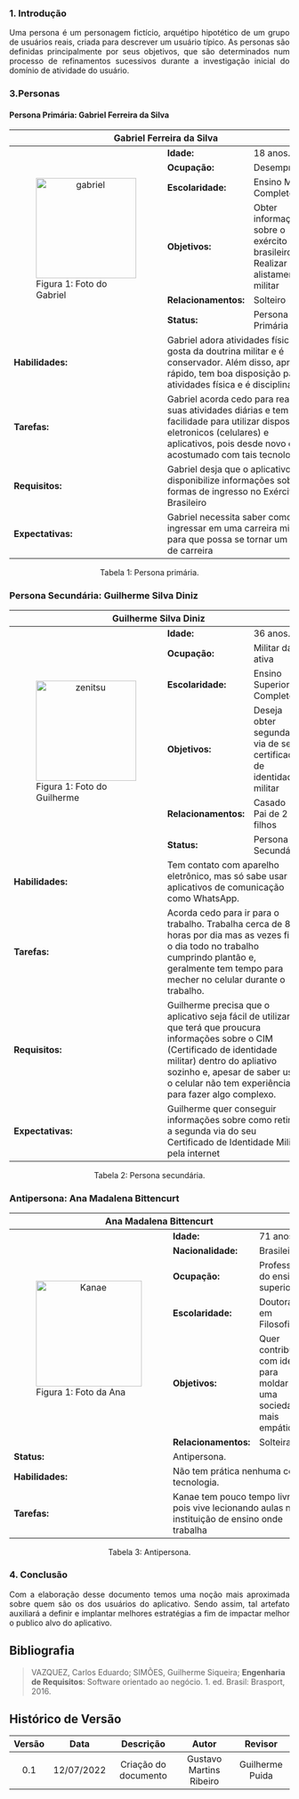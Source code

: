 ### 1. Introdução

<p style="text-align: justify;">Uma persona é um personagem fictício, arquétipo hipotético de um grupo de usuários reais, criada para descrever um usuário típico. As personas são definidas principalmente por seus objetivos, que são determinados num processo de refinamentos sucessivos durante a investigação inicial do domínio de atividade do usuário.</p>

### 3.Personas

#### Persona Primária: Gabriel Ferreira da Silva <a id="GabrielFerreira"></a>


<table>
    <thead>
        <th colspan="10" style="text-align: center">Gabriel Ferreira da Silva</th>
    </thead>
    <tbody>
        <tr>
            <td rowspan="7" colspan="5" style="width: 350px">
                <figure>
                    <center>
                    <a href="https://ibb.co/NZJ2sYm"><img src="https://i.ibb.co/72ZtXyR/jovem.jpg" alt="gabriel"  alt="Image" height="180" width="180" border="0"></a>
                    </center>
                    <figcaption>Figura 1: Foto do Gabriel
                    </figcaption>
                </figure>
            </td>
        </tr>
        <tr>
            <td class="titulo"><strong>Idade:</strong></td>
            <td class="persona" colspan="1">18 anos.</td>
        </tr>
        <tr>
            <td class="titulo"><strong>Ocupação:</strong></td>
            <td colspan="1">Desempregado</td>
        </tr>
        <tr>
            <td class="titulo"><strong>Escolaridade:</strong></td>
            <td colspan="1" class="persona">Ensino Médio Completo.</td>
        </tr>
        <tr>
            <td class="titulo"><strong>Objetivos:</strong></td>
            <td colspan="1" class="persona">Obter informações sobre o exército brasileiro <br>Realizar seu alistamento militar</td>
        </tr>
        <tr>
            <td class="titulo"><strong>Relacionamentos:</strong></td>
            <td colspan="1" class="persona">Solteiro
        </tr>
        <tr>
            <td class="titulo"><strong>Status:</strong></td>
            <td class="persona" colspan="1">Persona Primária</td>
        </tr>
        <tr>
            <td class="titulo"><strong>Habilidades:</strong></td>
            <td colspan="8" class="persona">Gabriel adora atividades físicas, gosta da doutrina militar e é conservador. Além disso, aprende rápido, tem boa disposição para atividades física e é disciplinado</td>
        </tr>
        <tr>
            <td><strong>Tarefas:</strong></td>
            <td colspan=8 class="persona">Gabriel acorda cedo para realizar suas atividades diárias e tem certa facilidade para utilizar dispositivos eletronicos (celulares) e aplicativos, pois desde novo é acostumado com tais tecnologias. </td>
        </tr>
        <tr>
            <td><strong>Requisitos:</strong></td>
            <td colspan=8 class="persona">Gabriel desja que o aplicativo disponibilize informações sobre as formas de ingresso no Exército Brasileiro</td>
        </tr>
        <tr>
            <td><strong>Expectativas:</strong></td>
            <td colspan=8 class="persona">Gabriel necessita saber como ingressar em uma carreira militar, para que possa se tornar um militar de carreira</td>
        </tr>
    </tbody>
</table>

<center> <figcaption>Tabela 1: Persona primária.</figcaption> </center>

### Persona Secundária: Guilherme Silva Diniz <a id="Guilherme Silva Diniz"></a>


<table>
    <thead>
        <th colspan="10" style="text-align: center">Guilherme Silva Diniz</th>
    </thead>
    <tbody>
        <tr>
            <td rowspan="7" colspan="5" style="width: 350px">
                <figure>
                    <center>
                    <a href="https://ibb.co/8XGrq1D"><img src="https://i.ibb.co/KmB2dTj/prisionbreak.jpg" alt="zenitsu" height="180" width="180" border="0"></a>
                    </center>
                    <figcaption>Figura 1: Foto do Guilherme
                    </figcaption>
                </figure>
            </td>
        </tr>
        <tr>
            <td class="titulo"><strong>Idade:</strong></td>
            <td class="persona" colspan="1">36 anos.</td>
        </tr>
        <tr>
            <td class="titulo"><strong>Ocupação:</strong></td>
            <td colspan="1">Militar da ativa</td>
        </tr>
        <tr>
            <td class="titulo"><strong>Escolaridade:</strong></td>
            <td colspan="1" class="persona">Ensino Superior Completo.</td>
        </tr>
        <tr>
            <td class="titulo"><strong>Objetivos:</strong></td>
            <td colspan="1" class="persona">Deseja obter segunda via de seu certificado de identidade militar</td>
        </tr>
        <tr>
            <td class="titulo"><strong>Relacionamentos:</strong></td>
            <td colspan="1" class="persona">Casado<br> Pai de 2 filhos</td>
        </tr>
        <tr>
            <td class="titulo"><strong>Status:</strong></td>
            <td class="persona" colspan="1">Persona Secundária.</td>
        </tr>
        <tr>
            <td class="titulo"><strong>Habilidades:</strong></td>
            <td colspan="8" class="persona">Tem contato com aparelho eletrônico, mas só sabe usar aplicativos de comunicação como WhatsApp.</td>
        </tr>
        <tr>
            <td><strong>Tarefas:</strong></td>
            <td colspan=8 class="persona">Acorda cedo para ir para o trabalho. Trabalha cerca de 8 horas por dia mas as vezes fica o dia todo no trabalho cumprindo plantão e, geralmente tem tempo para mecher no celular durante o trabalho.</td>
        </tr>
        <tr>
            <td><strong>Requisitos:</strong></td>
            <td colspan=8 class="persona">Guilherme precisa que o aplicativo seja fácil de utilizar, já que terá que proucura informações sobre o CIM (Certificado de identidade militar) dentro do apliativo sozinho e, apesar de saber usar o celular não tem experiência para fazer algo complexo.</td>
        </tr>
        <tr>
            <td><strong>Expectativas:</strong></td>
            <td colspan=8 class="persona">Guilherme quer conseguir informações sobre como retirar a segunda via do seu Certificado de Identidade Militar pela internet</td>
        </tr>
    </tbody>
</table>

<center> <figcaption>Tabela 2: Persona secundária.</figcaption> </center>

### Antipersona: Ana Madalena Bittencurt <a id="AnaMadalenaBittencurt"></a>


<table> <a id="AnaMadalenaBittencurt"></a>
    <thead>
        <th colspan="10" style="text-align: center">Ana Madalena Bittencurt</th>
    </thead>
    <tbody>
        <tr>
            <td rowspan="7" colspan="5" style="width: 350px">
                <figure>
                    <center>
                    <a href="https://ibb.co/RpxRF1D"><img src="https://i.ibb.co/d0d8TS5/Maria.jpg" alt="Kanae" height="190" width="190" border="0"></a>
                    </center>
                    <figcaption>Figura 1: Foto da Ana
                    </figcaption>
                </figure>
            </td>
        </tr>
        <tr>
            <td class="titulo"><strong>Idade:</strong></td>
            <td class="persona" colspan="1">71 anos.</td>
        </tr>
        <tr>
            <td class="titulo"><strong>Nacionalidade:</strong></td>
            <td colspan="8" class="persona">Brasileira</td>
        </tr>
        <tr>
            <td class="titulo"><strong>Ocupação:</strong></td>
            <td colspan="1">Professora do ensino superior</td>
        </tr>
        <tr>
            <td class="titulo"><strong>Escolaridade:</strong></td>
            <td colspan="1" class="persona">Doutora em Filosofia</td>
        </tr>
        <tr>
            <td class="titulo"><strong>Objetivos:</strong></td>
            <td colspan="1" class="persona">Quer contribuir com ideias para moldar uma sociedade mais empática</td>
        </tr>
        <tr>
            <td class="titulo"><strong>Relacionamentos:</strong></td>
            <td colspan="1" class="persona">Solteira.</td>
        </tr>
        <tr>
            <td class="titulo"><strong>Status:</strong></td>
            <td class="persona" colspan="8">Antipersona.</td>
        </tr>
        <tr>
            <td class="titulo"><strong>Habilidades:</strong></td>
            <td colspan=8 class="persona">Não tem prática nenhuma com tecnologia.</td>
        </tr>
        <tr>
            <td><strong>Tarefas:</strong></td>
            <td colspan=8 class="persona">Kanae tem pouco tempo livre, pois vive lecionando aulas na instituição de ensino onde trabalha</td>
        </tr>
    </tbody>
</table>

<center> <figcaption>Tabela 3: Antipersona.</figcaption> </center>

### 4. Conclusão

<p style="text-align: justify;">Com a elaboração desse documento temos uma noção mais aproximada sobre quem são os dos usuários do aplicativo. Sendo assim, tal artefato auxiliará a definir e implantar melhores estratégias a fim de impactar melhor o publico alvo do aplicativo.</p>

## Bibliografia

> VAZQUEZ, Carlos Eduardo; SIMÕES, Guilherme Siqueira; **Engenharia de Requisitos**: Software orientado ao negócio. 1. ed. Brasil: Brasport, 2016.
## Histórico de Versão

| Versão |    Data    |      Descrição       |               Autor                |       Revisor        |
| :----: | :--------: | :------------------: | :--------------------------------: | :------------------: |
|  0.1   | 12/07/2022 | Criação do documento | Gustavo Martins Ribeiro | Guilherme Puida |
